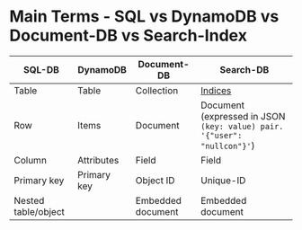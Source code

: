 # Main Terms - SQL vs DynamoDB vs Document-DB vs Search-Index

| SQL-DB              | DynamoDB    | Document-DB       | Search-DB                                                                             |
|---------------------|-------------|-------------------|---------------------------------------------------------------------------------------|
| Table               | Table       | Collection        | [Indices](https://www.elastic.co/guide/en/elasticsearch/guide/2.x/_add_an_index.html) |
| Row                 | Items       | Document          | Document (expressed in JSON `(key: value) pair. '{"user": "nullcon"}'`)               |
| Column              | Attributes  | Field             | Field                                                                                 |
| Primary key         | Primary key | Object ID         | Unique-ID                                                                             |
| Nested table/object |             | Embedded document | Embedded document                                                                     |